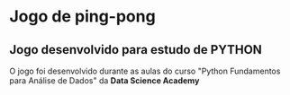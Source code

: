 # Jogo de ping-pong

## Jogo desenvolvido para estudo de PYTHON 

O jogo foi desenvolvido durante as aulas do curso "Python Fundamentos para Análise de Dados" da **Data Science Academy**
